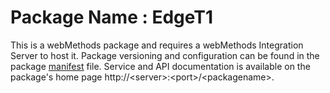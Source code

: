 # Package Name : EdgeT1
This is a webMethods package and requires a webMethods Integration Server to host it. Package versioning and configuration can be found in the package [manifest](./EdgeT1/manifest.v3) file. Service and API documentation is available on the package's home page http://&lt;server&gt;:&lt;port&gt;/&lt;packagename>.
